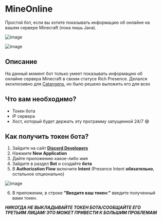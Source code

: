 # MineOnline
Простой бот, если вы хотите показывать информацию об онлайне на вашем сервере Minecraft (пока лишь Java).

![image](https://user-images.githubusercontent.com/117188933/222720191-0a85c067-d9b5-4eef-9b81-8e373dfb5938.png)

![image](https://user-images.githubusercontent.com/117188933/222779741-390bc459-7900-4e23-a668-94052b5f802a.png)


## Описание
На данный момент бот только умеет показывать информацию об онлайне сервера Minecraft в своем статусе Rich Presence. Делался эксклюзивно для [Catangens](https://catangens.ru), но было решено выложить его для всех

## Что вам необходимо?
* Токен бота
* IP сервера
* Хост, который будет держать эту программу запущенной 24/7 😅

## Как получить токен бота?
1. Зайдите на сайт [**Discord Developers**](https://discord.com/developers/applications)
2. Нажмите **New Application**
3. Дайте приложению какое-либо имя
4. Зайдите в раздел **Bot** и создайте **бота**
5. В **Authorization Flow** включите **Intent** (Presence Intent **обязательно**, остальное опционально)

![image](https://user-images.githubusercontent.com/117188933/222722880-24a418d1-b28c-4af4-babc-f72dd26bcfad.png)

6. В приложении, в строке **"Введите ваш токен:"** введите полученный вами токен.

**_НИКОГДА НЕ ВЫКЛАДЫВАЙТЕ ТОКЕН БОТА/СООБЩАЙТЕ ЕГО ТРЕТЬИМ ЛИЦАМ! ЭТО МОЖЕТ ПРИВЕСТИ К БОЛЬШИМ ПРОБЛЕМАМ_**
